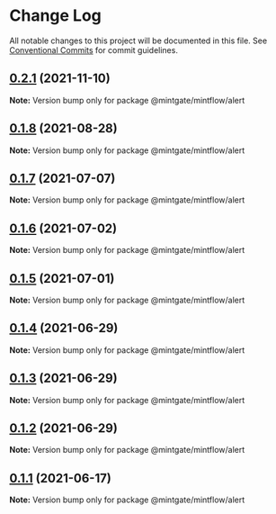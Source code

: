 # Change Log

All notable changes to this project will be documented in this file.
See [Conventional Commits](https://conventionalcommits.org) for commit guidelines.

## [0.2.1](https://github.com/vechai/vechaiui/compare/@mintgate/mintflow/alert@0.1.8...@mintgate/mintflow/alert@0.2.1) (2021-11-10)

**Note:** Version bump only for package @mintgate/mintflow/alert





## [0.1.8](https://github.com/vechai/vechaiui/compare/@mintgate/mintflow/alert@0.1.7...@mintgate/mintflow/alert@0.1.8) (2021-08-28)

**Note:** Version bump only for package @mintgate/mintflow/alert





## [0.1.7](https://github.com/vechai/vechaiui/compare/@mintgate/mintflow/alert@0.1.6...@mintgate/mintflow/alert@0.1.7) (2021-07-07)

**Note:** Version bump only for package @mintgate/mintflow/alert





## [0.1.6](https://github.com/vechai/vechaiui/compare/@mintgate/mintflow/alert@0.1.5...@mintgate/mintflow/alert@0.1.6) (2021-07-02)

**Note:** Version bump only for package @mintgate/mintflow/alert





## [0.1.5](https://github.com/vechai/vechaiui/compare/@mintgate/mintflow/alert@0.1.4...@mintgate/mintflow/alert@0.1.5) (2021-07-01)

**Note:** Version bump only for package @mintgate/mintflow/alert





## [0.1.4](https://github.com/vechai/vechaiui/compare/@mintgate/mintflow/alert@0.1.3...@mintgate/mintflow/alert@0.1.4) (2021-06-29)

**Note:** Version bump only for package @mintgate/mintflow/alert





## [0.1.3](https://github.com/vechai/vechaiui/compare/@mintgate/mintflow/alert@0.1.2...@mintgate/mintflow/alert@0.1.3) (2021-06-29)

**Note:** Version bump only for package @mintgate/mintflow/alert





## [0.1.2](https://github.com/vechai/vechaiui/compare/@mintgate/mintflow/alert@0.1.1...@mintgate/mintflow/alert@0.1.2) (2021-06-29)

**Note:** Version bump only for package @mintgate/mintflow/alert





## [0.1.1](https://github.com/vechai/vechaiui/compare/@mintgate/mintflow/alert@0.1.0...@mintgate/mintflow/alert@0.1.1) (2021-06-17)

**Note:** Version bump only for package @mintgate/mintflow/alert
